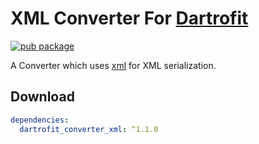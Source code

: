 # XML Converter For [Dartrofit](https://pub.dev/packages/dartrofit)

[![pub package](https://img.shields.io/badge/pub-1.1.0-blueviolet.svg)](https://pub.dev/packages/dartrofit_converter_xml)

A Converter which uses [xml](https://pub.dev/packages/xml) for XML serialization.

## Download

```yaml
dependencies:
  dartrofit_converter_xml: ^1.1.0
```
